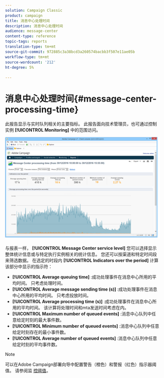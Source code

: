 ```yaml
---
solution: Campaign Classic
product: campaign
title: 消息中心处理时间
description: 消息中心处理时间
audience: message-center
content-type: reference
topic-tags: reports
translation-type: tm+mt
source-git-commit: 972885c3a38bcd3a260574bacbb3f507e11ae05b
workflow-type: tm+mt
source-wordcount: '212'
ht-degree: 5%

---
```



# 消息中心处理时间{#message-center-processing-time}

此报告显示与实时队列相关的主要指标。 此报告面向技术管理员，也可通过控制实例 **[!UICONTROL Monitoring]** 中的范围访问。

![](assets/mc_reports_2.png)

与报表一样， **[!UICONTROL Message Center service level]** 您可以选择显示整体统计信息或与特定执行实例相关的统计信息。 您还可以按渠道和特定时间段来筛选数据。 在选定的时段内 **[!UICONTROL Indicators over the period]** 计算该部分中显示的指示符：

* **[!UICONTROL Average queuing time]** :成功处理事件在消息中心所用的平均时间。 只考虑处理时间。
* **[!UICONTROL Average message sending time (s)]** :成功处理事件在消息中心所用的平均时间。 只考虑投放时间。
* **[!UICONTROL Average processing time (s)]** :成功处理事件在消息中心所用的平均时间。 该计算将处理时间和mta发送时间考虑在内。
* **[!UICONTROL Maximum number of queued events]** :消息中心队列中任意给定时刻的最大事件数。
* **[!UICONTROL Minimum number of queued events]** :消息中心队列中任意给定时刻存在的最小事件数。
* **[!UICONTROL Average number of queued events]** :消息中心队列中任意给定时刻的平均事件数。

>[!NOTE]
>
>可以在Adobe Campaign部署向导中配置警告（橙色）和警报（红色）指示器阈值。 请参阅监 [控阈值](../../message-center/using/monitoring-thresholds.md)。

